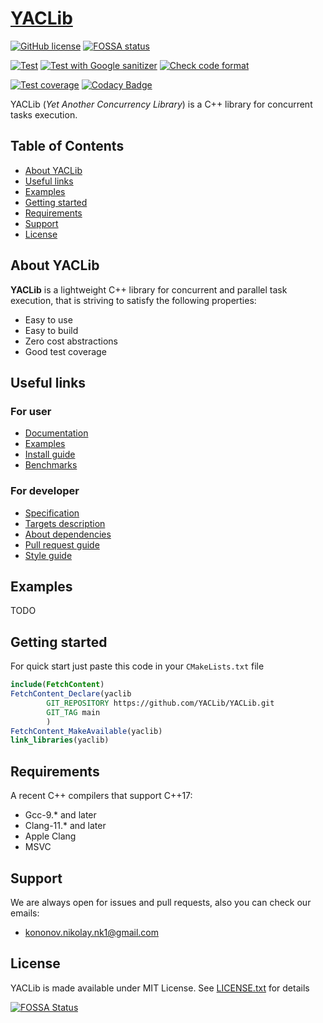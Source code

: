 # [YACLib](https://github.com/YACLib/YACLib)

[![GitHub license](
https://img.shields.io/badge/license-MIT-blue.svg)](
https://raw.githubusercontent.com/YACLib/YACLib/main/LICENSE)
[![FOSSA status](
https://app.fossa.com/api/projects/git%2Bgithub.com%2FYACLib%2FYACLib.svg?type=shield)](
https://app.fossa.com/projects/git%2Bgithub.com%2FYACLib%2FYACLib)

[![Test](
https://github.com/YACLib/YACLib/actions/workflows/test.yml/badge.svg?branch=main)](
https://github.com/YACLib/YACLib/actions/workflows/test.yml)
[![Test with Google sanitizer](
https://github.com/YACLib/YACLib/actions/workflows/google_sanitizer.yml/badge.svg?branch=main)](
https://github.com/YACLib/YACLib/actions/workflows/google_sanitizer.yml)
[![Check code format](
https://github.com/YACLib/YACLib/actions/workflows/code_format.yml/badge.svg?branch=main)](
https://github.com/YACLib/YACLib/actions/workflows/code_format.yml)

[![Test coverage](
https://codecov.io/gh/YACLib/YACLib/branch/main/graph/badge.svg)](
https://codecov.io/gh/YACLib/YACLib)
[![Codacy Badge](
https://app.codacy.com/project/badge/Grade/4113686840a645a8950abdf1197611bd)](
https://www.codacy.com/gh/YACLib/YACLib/dashboard?utm_source=github.com&amp;utm_medium=referral&amp;utm_content=YACLib/YACLib&amp;utm_campaign=Badge_Grade)

YACLib (_Yet Another Concurrency Library_) is a C++ library for concurrent tasks execution.

## Table of Contents
* [About YACLib](#about)
* [Useful links](#links)
* [Examples](#examples)
* [Getting started](#quickstart)
* [Requirements](#req)
* [Support](#support)
* [License](#license)

<a name="about"></a>
## About YACLib
**YACLib** is a lightweight C++ library for concurrent and parallel task execution, that is striving to satisfy the following properties:
* Easy to use
* Easy to build
* Zero cost abstractions
* Good test coverage

<a name="links"></a>
## Useful links

### For user

* [Documentation](https://yaclib.github.io/YACLib)
* [Examples](test/example)
* [Install guide](doc/install.md)
* [Benchmarks](TODO(MBkkt))

### For developer

* [Specification](https://yaclib.github.io/YACLib)
* [Targets description](doc/target.md)
* [About dependencies](doc/dependency.md)
* [Pull request guide](doc/pr_guide.md)
* [Style guide](doc/style_guide.md)

<a name="examples"></a>
## Examples
TODO

<a name="quickstart"></a>
## Getting started
For quick start just paste this code in your `CMakeLists.txt` file
```cmake
include(FetchContent)
FetchContent_Declare(yaclib
        GIT_REPOSITORY https://github.com/YACLib/YACLib.git
        GIT_TAG main
        )
FetchContent_MakeAvailable(yaclib)
link_libraries(yaclib)
```

<a name="req"></a>
## Requirements
A recent C++ compilers that support C++17:
* Gcc-9.* and later
* Clang-11.* and later
* Apple Clang
* MSVC

<a name="support"></a>
## Support
We are always open for issues and pull requests, also you can check our emails:
* kononov.nikolay.nk1@gmail.com

<a name="license"></a>
## License
YACLib is made available under MIT License.
See [LICENSE.txt](LICENSE.txt) for details

[![FOSSA Status](
https://app.fossa.com/api/projects/git%2Bgithub.com%2FYACLib%2FYACLib.svg?type=large)](
https://app.fossa.com/projects/git%2Bgithub.com%2FYACLib%2FYACLib?ref=badge_large)
